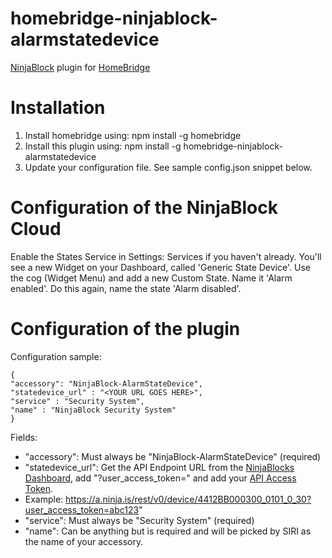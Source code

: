 # homebridge-ninjablock-alarmstatedevice
[NinjaBlock](https://developers.ninja/legacy/index.html) plugin for [HomeBridge](https://github.com/nfarina/homebridge)

# Installation


1. Install homebridge using: npm install -g homebridge
2. Install this plugin using: npm install -g homebridge-ninjablock-alarmstatedevice
3. Update your configuration file. See sample config.json snippet below. 

# Configuration of the NinjaBlock Cloud

Enable the States Service in Settings: Services if you haven't already.
You'll see a new Widget on your Dashboard, called 'Generic State Device'.
Use the cog (Widget Menu) and add a new Custom State. Name it 'Alarm enabled'.
Do this again, name the state 'Alarm disabled'.

# Configuration of the plugin

Configuration sample:

 ```
 {
"accessory": "NinjaBlock-AlarmStateDevice",
"statedevice_url" : "<YOUR URL GOES HERE>",
"service" : "Security System",
"name" : "NinjaBlock Security System"
 }
```

Fields: 
* "accessory": Must always be "NinjaBlock-AlarmStateDevice" (required)
* "statedevice_url": Get the API Endpoint URL from the [NinjaBlocks Dashboard](https://a.ninja.is/home), add "?user_access_token=" and add your [API Access Token](https://a.ninja.is/hacking).
*   Example: https://a.ninja.is/rest/v0/device/4412BB000300_0101_0_30?user_access_token=abc123"
* "service": Must always be "Security System" (required)
* "name": Can be anything but is required and will be picked by SIRI as the name of your accessory.

